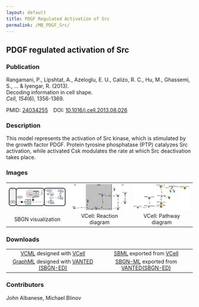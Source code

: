 ```yaml
---
layout: default
title: PDGF Regulated Activation of Src
permalink: /MB_PDGF_Src/
---
```


## PDGF regulated activation of Src

### Publication
Rangamani, P., Lipshtat, A., Azeloglu, E. U., Calizo, R. C., Hu, M., Ghassemi, S., ... & Iyengar, R. (2013). <br />
Decoding information in cell shape. <br />
<i>Cell</i>, <i>154</i>(6), 1356-1369. <br />

PMID:  [24034255](https://www.ncbi.nlm.nih.gov/pubmed/24034255) &ensp; DOI: [10.1016/j.cell.2013.08.026](https://doi.org/10.1016/j.cell.2013.08.026)

### Description

This model represents the activation of Src kinase, which is stimulated by the growth factor PDGF. Protein tyrosine phosphatase (PTP) catalyzes Src activation, while activated Csk modulates the rate at which Src deactivation takes place.

### Images

 <table> 
 <td align="center" width="33%"><a href="https://modelbricks.github.io/images/modelbricks/PDGF_ModelBrick_SBGN.PNG"><img align="center" src="/images/modelbricks/PDGF_ModelBrick_SBGN.PNG"/></a></td>
  <td align="center" width="33%"><a href="https://modelbricks.github.io/images/modelbricks/PDGF_ModelBrick_ReactionDiagram_cropped.png"><img align="center" src="/images/modelbricks/PDGF_ModelBrick_ReactionDiagram_cropped.png"/></a></td>
  <td align="center" width="33%"><a href="https://modelbricks.github.io/images/modelbricks/PDGF_ModelBrick_PathwayDiagram.PNG"><img src="/images/modelbricks/PDGF_ModelBrick_PathwayDiagram.PNG"/></a></td>
 <tr>
   <td align="center"> SBGN visualization</td>
  <td align="center"> VCell: Reaction diagram</td>
  <td align="center"> VCell: Pathway diagram</td>
 </tr>
 </table>
 
### Downloads

 <table> 
 <td align="center" width="33%"><a href="/modelbricks/PDGF ModelBrick.vcml">VCML</a> designed with <a href="http://vcell.org"> VCell</a>  </td> 
 <td align="center" width="33%"><a href="/modelbricks/PDGF ModelBrick.xml">SBML</a> exported from <a href="http://vcell.org"> VCell</a>  </td>
 <tr>
    <td align="center" width="33%"><a href="/modelbricks/PDGF graphML.graphml">GraphML</a> designed with <a href="https://immersive-analytics.infotech.monash.edu/vanted/addons/sbgn-ed/">VANTED (SBGN-ED)</a></td>
    <td align="center" width="33%"><a href="/modelbricks/PDGF SBGN-ML.vcm">SBGN-ML</a> exported from <a href="https://immersive-analytics.infotech.monash.edu/vanted/addons/sbgn-ed/">VANTED(SBGN-ED)</a></td>
 </tr>
 </table>
 
### Contributors
John Albanese, Michael Blinov
